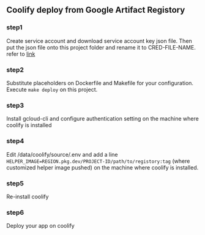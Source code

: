 ## Coolify deploy from Google Artifact Registory
### step1
Create service account and download service account key json file.
Then put the json file onto this project folder and rename it to CRED-FILE-NAME.
refer to 
[link](https://medium.com/@sbkapelner/building-and-pushing-to-artifact-registry-with-github-actions-7027b3e443c1)

### step2
Substitute placeholders on Dockerfile and Makefile for your configuration.
Execute
`make deploy`
on this project.

### step3
Install gcloud-cli and configure authentication setting on the machine where coolify is installed

### step4 
Edit /data/coolify/source/.env and add a line
`HELPER_IMAGE=REGION.pkg.dev/PROJECT-ID/path/to/registory:tag`
(where customized helper image pushed)
on the machine where coolify is installed.

### step5
Re-install coolify

### step6
Deploy your app on coolify
